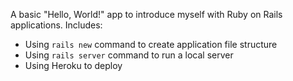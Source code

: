 A basic "Hello, World!" app to introduce myself with Ruby on Rails applications.  Includes:

* Using `rails new` command to create application file structure
* Using `rails server` command to run a local server
* Using Heroku to deploy